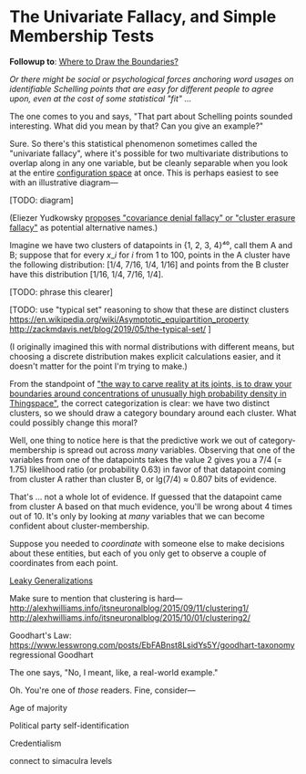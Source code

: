 # The Univariate Fallacy, and Simple Membership Tests

**Followup to**: [Where to Draw the Boundaries?](https://www.lesswrong.com/posts/esRZaPXSHgWzyB2NL/where-to-draw-the-boundaries)

_Or there might be social or psychological forces anchoring word usages on identifiable Schelling points that are easy for different people to agree upon, even at the cost of some statistical "fit"_ ...

The one comes to you and says, "That part about Schelling points sounded interesting. What did you mean by that? Can you give an example?"

Sure. So there's this statistical phenomenon sometimes called the "univariate fallacy", where it's possible for two multivariate distributions to overlap along in any one variable, but be cleanly separable when you look at the entire [configuration space](https://www.lesswrong.com/posts/WBw8dDkAWohFjWQSk/the-cluster-structure-of-thingspace) at once. This is perhaps easiest to see with an illustrative diagram—

[TODO: diagram]

(Eliezer Yudkowsky [proposes "covariance denial fallacy" or "cluster erasure fallacy"](https://twitter.com/ESYudkowsky/status/1124757043997372416) as potential alternative names.)

Imagine we have two clusters of datapoints in {1, 2, 3, 4}⁴⁰, call them A and B; suppose that for every _x_\__i_ for _i_ from 1 to 100, points in the A cluster have the following distribution: [1/4, 7/16, 1/4, 1/16] and points from the B cluster have this distribution [1/16, 1/4, 7/16, 1/4].

[TODO: phrase this clearer]

[TODO: use "typical set" reasoning to show that these are distinct clusters
https://en.wikipedia.org/wiki/Asymptotic_equipartition_property
http://zackmdavis.net/blog/2019/05/the-typical-set/
]

(I originally imagined this with normal distributions with different means, but choosing a discrete distribution makes explicit calculations easier, and it doesn't matter for the point I'm trying to make.)

From the standpoint of ["the way to carve reality at its joints, is to draw your boundaries around concentrations of unusually high probability density in Thingspace"](https://www.lesswrong.com/posts/yLcuygFfMfrfK8KjF/mutual-information-and-density-in-thingspace), the correct categorization is clear: we have two distinct clusters, so we should draw a category boundary around each cluster. What could possibly change this moral?

Well, one thing to notice here is that the predictive work we out of category-membership is spread out across _many_ variables. Observing that one of the variables from one of the datapoints takes the value 2 gives you a 7/4 (= 1.75) likelihood ratio (or probability 0.63) in favor of that datapoint coming from cluster A rather than cluster B, or lg(7/4) ≈ 0.807 bits of evidence.

That's ... not a whole lot of evidence. If guessed that the datapoint came from cluster A based on that much evidence, you'll be wrong about 4 times out of 10. It's only by looking at _many_ variables that we can become confident about cluster-membership.

Suppose you needed to _coordinate_ with someone else to make decisions about these entities, but each of you only get to observe a couple of coordinates from each point.



[Leaky Generalizations](https://www.lesswrong.com/posts/Tc2H9KbKRjuDJ3WSS/leaky-generalizations)

Make sure to mention that clustering is hard—
http://alexhwilliams.info/itsneuronalblog/2015/09/11/clustering1/
http://alexhwilliams.info/itsneuronalblog/2015/10/01/clustering2/

Goodhart's Law: https://www.lesswrong.com/posts/EbFABnst8LsidYs5Y/goodhart-taxonomy regressional Goodhart

The one says, "No, I meant, like, a real-world example."

Oh. You're one of _those_ readers. Fine, consider—

Age of majority

Political party self-identification

Credentialism

connect to simaculra levels
